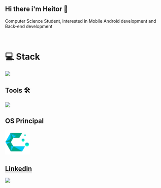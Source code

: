 ## Hi there i'm Heitor 👋
Computer Science Student, interested in Mobile Android development and Back-end development


<div style="display: inlineblock"><br>
<h1> 💻 Stack </h1>
<div align="left">
  <img src="https://skillicons.dev/icons?i=java,kotlin,bash,javascript,typescript,py,nodejs,go,cpp,html,css" width="900"/>
 </div>
</div>

 <h2>Tools 🛠️</h2>
<div align="left">
  <img src="https://skillicons.dev/icons?i=mysql,postgres,androidstudio,dynamodb,azure,vercel,tailwind,fastapi,docker,git,aws,arduino,postman,linux" width="1500"/>
 </div>
</div>

<div style="display: inlineblock">
     <h2>OS Principal</h2> 
 <div >
   <a href="https://cachyos.org/" target="_blank">
  <img  alt="OS"  width="80" src="https://github.com/CachyOS/calamares-config/blob/grub-3.2/etc/calamares/branding/cachyos/logo.png">
 </div>   
</div>

<h2>Linkedin</h2>
<div>
   <a href="https://www.linkedin.com/in/heitorhsantos/" target="_blank"><img src="https://skillicons.dev/icons?i=linkedin" width="70"/></a>
</div>
